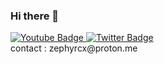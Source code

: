 ### Hi there 👋
<div id="badges">
  <a href="[your-youtube-URL](https://www.youtube.com/channel/UC4OPpXyXQt_I6HLbncV6NiA)">
    <img src="https://img.shields.io/badge/YouTube-red?style=for-the-badge&logo=youtube&logoColor=white" alt="Youtube Badge"/>
  </a>
  <a href="[your-twitter-URL](https://twitter.com/SLuxry)">
    <img src="https://img.shields.io/badge/Twitter-blue?style=for-the-badge&logo=twitter&logoColor=white" alt="Twitter Badge"/>
  </a>
</div>
contact : zephyrcx@proton.me
